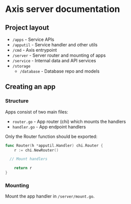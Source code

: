 # Axis server documentation

## Project layout

- `/apps` - Service APIs
- `/apputil` - Service handler and other utils
- `/cmd` - Axis entrypoint
- `/server` - Server router and mounting of apps
- `/service` - Internal data and API services
- `/storage`
  - `/database` - Database repo and models

## Creating an app

### Structure

Apps consist of two main files:

- `router.go` - App router (chi) which mounts the handlers
- `handler.go` - App endpoint handlers

Only the Router function should be exported:

```go
func Router(h *apputil.Handler) chi.Router {
	r := chi.NewRouter()

  // Mount handlers

	return r
}
```

### Mounting

Mount the app handler in `/server/mount.go`.

